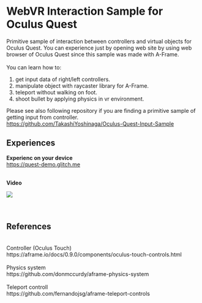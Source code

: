 # WebVR Interaction Sample for Oculus Quest
Primitive sample of interaction between controllers and virtual objects for Oculus Quest. You can experience just by opening web site by using web browser of Oculus Quest since this sample was made with A-Frame.<br><br>
You can learn how to:<br>
1) get input data of right/left controllers.<br>
2) manipulate object with raycaster library for A-Frame.<br>
3) teleport without walking on foot.<br>
4) shoot bullet by applying physics in vr environment.<br>

Please see also following repository if you are finding a primitive sample of getting input from controller.<br>
https://github.com/TakashiYoshinaga/Oculus-Quest-Input-Sample

## Experiences
<b>Experienc on your device</b><br>
https://quest-demo.glitch.me

<br>
<b>Video</b><br>

[![](https://img.youtube.com/vi/J-AQpvOawJ0/0.jpg)](https://www.youtube.com/watch?v=J-AQpvOawJ0)
<br><br><br>

## References
<br>
Controller (Oculus Touch)<br>
https://aframe.io/docs/0.9.0/components/oculus-touch-controls.html
<br><br>
Physics system<br>
https://github.com/donmccurdy/aframe-physics-system
<br><br>
Teleport controll<br>
https://github.com/fernandojsg/aframe-teleport-controls

